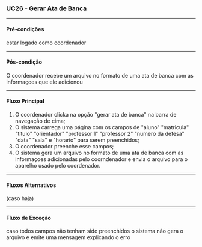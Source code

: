 ### UC26 - Gerar Ata de Banca
---
#### Pré-condições
estar logado como coordenador

---
#### Pós-condição
O coordenador recebe um arquivo no formato de uma ata de banca com as informaçoes que ele adicionou

---
#### Fluxo Principal
1. O coordenador clicka na opção "gerar ata de banca" na barra de navegação de cima;
2. O sistema carrega uma página com os campos de "aluno" "matricula" "titulo" "orientador" "professor 1" "professor 2" "numero da defesa" "data" "sala" e "horario" para serem preenchidos;
3. O coordenador preenche esse campos;
4. O sistema gera um arquivo no formato de uma ata de banca com as informaçoes adicionadas pelo coorndenador e envia o arquivo para o aparelho usado pelo coordenador.
---
#### Fluxos Alternativos
(caso haja)

---
#### Fluxo de Exceção
caso todos campos não tenham sido preenchidos o sistema não gera o arquivo e emite uma mensagem explicando o erro
